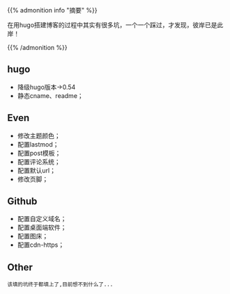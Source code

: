 
{{% admonition info "摘要" %}}

在用hugo搭建博客的过程中其实有很多坑，一个一个踩过，才发现，彼岸已是此岸！

{{% /admonition %}}

## hugo

* 降级hugo版本→0.54
* 静态cname、readme；

## Even

* 修改主题颜色；
* 配置lastmod；
* 配置post模板；
* 配置评论系统；
* 配置默认url；
* 修改页脚；

## Github

* 配置自定义域名；
* 配置桌面端软件；
* 配置图床；
* 配置cdn-https；

## Other

```
该填的坑终于都填上了,目前想不到什么了...

```

